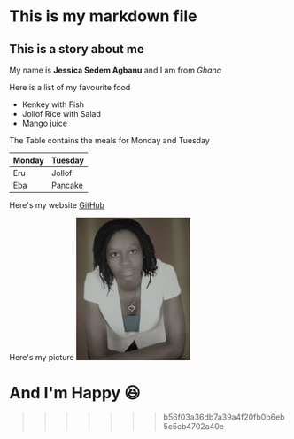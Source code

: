 # This is my markdown file 
## This is a story about me 

My name is **Jessica Sedem Agbanu** and I am from *Ghana*

Here is a list of my favourite food
* Kenkey with Fish
* Jollof Rice with Salad
* Mango juice

The Table contains the meals for Monday and Tuesday

Monday       | Tuesday
------------ | -------------
Eru          | Jollof
Eba          | Pancake

Here's my website
[GitHub](http://github.com/sedemglory)

Here's my picture
![Jessica's Pic](/images/jessica.jpg)

And I'm Happy
:laughing:
=======
>>>>>>> b56f03a36db7a39a4f20fb0b6eb5c5cb4702a40e
